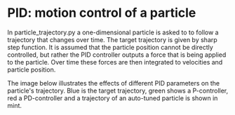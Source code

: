 # PID: motion control of a particle #

In particle_trajectory.py a one-dimensional particle is asked to to follow a trajectory that changes over time.
The target trajectory is given by sharp step function. It is assumed that the particle position cannot be directly controlled, but rather the PID controller
outputs a force that is being applied to the particle. Over time these forces are then integrated to velocities and particle position.

The image below illustrates the effects of different PID parameters on the particle's trajectory.
Blue is the target trajectory, green shows a P-controller, red a PD-controller and a trajectory of an auto-tuned particle is shown in mint.
